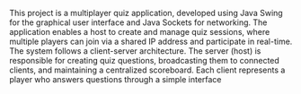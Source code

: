 This project is a multiplayer quiz application, developed using Java Swing for the
graphical user interface and Java Sockets for networking. The application enables a host
to create and manage quiz sessions, where multiple players can join via a shared IP
address and participate in real-time.
The system follows a client-server architecture. The server (host) is responsible for
creating quiz questions, broadcasting them to connected clients, and maintaining a
centralized scoreboard. Each client represents a player who answers questions through a
simple interface
